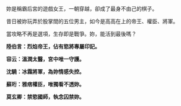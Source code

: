 妳是稱霸后宮的遊戲女王，一朝穿越，卻成了最身不由己的棋子。

昔日被妳玩弄於股掌間的五位男主，如今是高高在上的帝王、權臣、將軍。

當攻略不再是選項，生存即是戰爭。妳，能活到最後嗎？

**陸伯言：烈焰帝王，佔有慾將專屬印記。**

**容云：溫潤太醫，宮中唯一守護。**

**沈驍：冰霜將軍，為妳情感失控。**

**蘇珩：雅痞權臣，唯獨看不透妳。**

**莫玄卿：禁慾國師，執念囚禁妳。**

